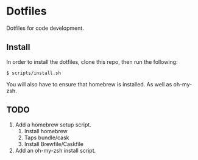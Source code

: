 # Dotfiles

Dotfiles for code development.

## Install

In order to install the dotfiles, clone this repo, then run the following:

```
$ scripts/install.sh
```

You will also have to ensure that homebrew is installed. As well as oh-my-zsh.

## TODO

1. Add a homebrew setup script.
    1. Install homebrew
    2. Taps bundle/cask
    3. Install Brewfile/Caskfile
2. Add an oh-my-zsh install script.
